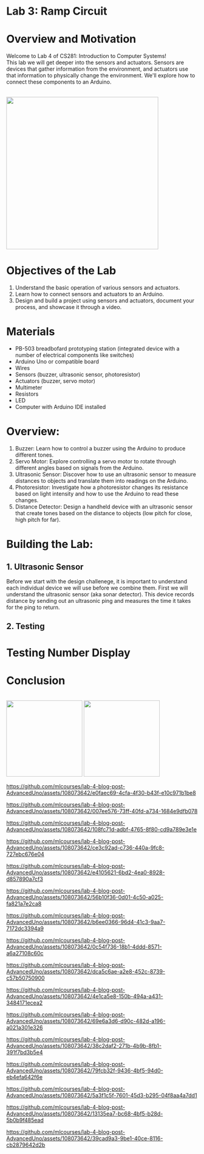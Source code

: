 # Lab 3: Ramp Circuit

# Overview and Motivation
Welcome to Lab 4 of CS281: Introduction to Computer Systems! <br>
This lab we will get deeper into the sensors and actuators. Sensors are devices that gather information from the environment, 
and actuators use that information to physically change the environment. 
We'll explore how to connect these components to an Arduino.

<br><img width="400" src="number.png">

# Objectives of the Lab
1. Understand the basic operation of various sensors and actuators.
2. Learn how to connect sensors and actuators to an Arduino.
3. Design and build a project using sensors and actuators, document your process, and showcase it through a video.
   
# Materials
- PB-503 breadbofard prototyping station (integrated device with a number of electrical components like switches)
- Arduino Uno or compatible board
- Wires
- Sensors (buzzer, ultrasonic sensor, photoresistor)
- Actuators (buzzer, servo motor)
- Multimeter 
- Resistors
- LED 
- Computer with Arduino IDE installed

# Overview: 

1. Buzzer: Learn how to control a buzzer using the Arduino to produce different tones.
2. Servo Motor: Explore controlling a servo motor to rotate through different angles based on signals from the Arduino.
3. Ultrasonic Sensor: Discover how to use an ultrasonic sensor to measure distances to objects and translate them into readings on the Arduino.
4. Photoresistor: Investigate how a photoresistor changes its resistance based on light intensity and how to use the Arduino to read these changes.
5. Distance Detector: Design a handheld device with an ultrasonic sensor that create tones based on the distance to objects (low pitch for close, high pitch for far).


# Building the Lab: 

## 1. Ultrasonic Sensor
Before we start with the design challenege, it is important to understand each individual device we will use before we combine them. First we will understand the ultrasonic sensor (aka sonar detector). This device records distance by sending out an ultrasonic ping and measures the  time it takes for the ping to return.

## 2. Testing


# Testing Number Display





# Conclusion

<br><img width="200" src="number.png">
<img width="200" src="0.png"><br>



https://github.com/mlcourses/lab-4-blog-post-AdvancedUno/assets/108073642/e0faec69-4cfa-4f30-b43f-e10c971b1be8



https://github.com/mlcourses/lab-4-blog-post-AdvancedUno/assets/108073642/007ee576-73ff-40fd-a734-1684e9dfb078



https://github.com/mlcourses/lab-4-blog-post-AdvancedUno/assets/108073642/108fc71d-adbf-4765-8f80-cd9a789e3e1e



https://github.com/mlcourses/lab-4-blog-post-AdvancedUno/assets/108073642/ce3c92ad-c736-440a-9fc8-727ebc676e04



https://github.com/mlcourses/lab-4-blog-post-AdvancedUno/assets/108073642/e4105621-6bd2-4ea0-8928-d857890a7cf3



https://github.com/mlcourses/lab-4-blog-post-AdvancedUno/assets/108073642/56b10f36-0d01-4c50-a025-fa821a7e2ca8



https://github.com/mlcourses/lab-4-blog-post-AdvancedUno/assets/108073642/b6ee0366-96d4-41c3-9aa7-7172dc3394a9



https://github.com/mlcourses/lab-4-blog-post-AdvancedUno/assets/108073642/0c54f736-18b1-4ddd-8571-a6a27108c60c



https://github.com/mlcourses/lab-4-blog-post-AdvancedUno/assets/108073642/dca5c6ae-a2e8-452c-8739-c57b50750900



https://github.com/mlcourses/lab-4-blog-post-AdvancedUno/assets/108073642/4e1ca5e8-150b-494a-a431-3484171ecea2



https://github.com/mlcourses/lab-4-blog-post-AdvancedUno/assets/108073642/69e6a3d6-d90c-482d-a196-a021a301e326



https://github.com/mlcourses/lab-4-blog-post-AdvancedUno/assets/108073642/38c2daf2-271b-4b9b-8fb1-391f7bd3b5e4



https://github.com/mlcourses/lab-4-blog-post-AdvancedUno/assets/108073642/79fcb32f-9436-4bf5-94d0-eb4efa642f6e



https://github.com/mlcourses/lab-4-blog-post-AdvancedUno/assets/108073642/5a3f1c5f-7601-45d3-b295-04f8aa4a7dd1



https://github.com/mlcourses/lab-4-blog-post-AdvancedUno/assets/108073642/13135ea7-bc68-4bf5-b28d-5b0b9f485ead



https://github.com/mlcourses/lab-4-blog-post-AdvancedUno/assets/108073642/39cad9a3-9be1-40ce-8116-cb2879642d2b








